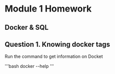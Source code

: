 # Module 1 Homework

## Docker & SQL

## Question 1. Knowing docker tags

Run the command to get information on Docket

'''bash
docker --help
'''


